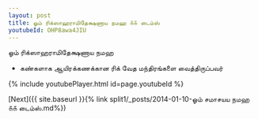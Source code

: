 ```yaml
---
layout: post
title: ஓம் ரிக்ஸாஹராமிதேக்ஷணாய நமஹ ௧௧ டைம்ஸ்
youtubeId: OHP8awa4JIU
---
```

 
 
 ஓம் ரிக்ஸாஹராமிதேக்ஷணாய நமஹ  
 
 -  கண்களாக ஆயிரக்கணக்கான ரிக் வேத மந்திரங்களை வைத்திருப்பவர் 
 
  
 
  
 
 
 
 
 
 


{% include youtubePlayer.html id=page.youtubeId %}
 
[Next]({{ site.baseurl }}{% link  split1/_posts/2014-01-10-ஓம் சமாசயய நமஹ ௧௧ டைம்ஸ்.md%})
 
